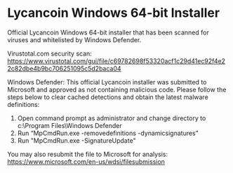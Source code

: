 # Lycancoin Windows 64-bit Installer

Official Lycancoin Windows 64-bit installer that has been scanned for viruses and whitelisted by Windows Defender.

Virustotal.com security scan:
https://www.virustotal.com/gui/file/c69782698f53320acf1c29d41ec92f4e22c82dbe4b9bc706251095c5d2baca04

Windows Defender:
This official Lycancoin installer was submitted to Microsoft and approved as not containing malicious code. Please follow the steps below to clear cached detections and obtain the latest malware definitions:

1. Open command prompt as administrator and change directory to c:\Program Files\Windows Defender
2. Run “MpCmdRun.exe -removedefinitions -dynamicsignatures”
3. Run "MpCmdRun.exe -SignatureUpdate"

You may also resubmit the file to Microsoft for analysis: https://www.microsoft.com/en-us/wdsi/filesubmission
